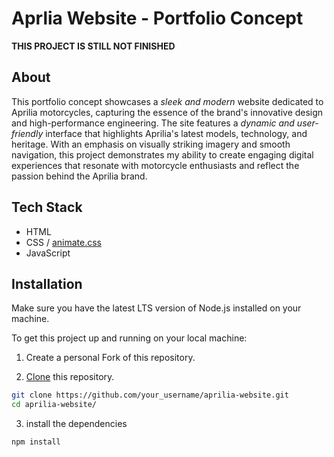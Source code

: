 # Aprlia Website - Portfolio Concept

**THIS PROJECT IS STILL NOT FINISHED**

## About

This portfolio concept showcases a _sleek and modern_ website dedicated to Aprilia motorcycles, capturing the essence of the brand's innovative design and high-performance engineering. The site features a _dynamic and user-friendly_ interface that highlights Aprilia's latest models, technology, and heritage. With an emphasis on visually striking imagery and smooth navigation, this project demonstrates my ability to create engaging digital experiences that resonate with motorcycle enthusiasts and reflect the passion behind the Aprilia brand.

## Tech Stack

-   HTML
-   CSS / [animate.css](https://animate.style/)
-   JavaScript

## Installation

Make sure you have the latest LTS version of Node.js installed on your machine.

To get this project up and running on your local machine:

1. Create a personal Fork of this repository.

2. [Clone](https://docs.github.com/en/repositories/creating-and-managing-repositories/cloning-a-repository) this repository.

```bash
git clone https://github.com/your_username/aprilia-website.git
cd aprilia-website/
```

3. install the dependencies

```bash
npm install
```
